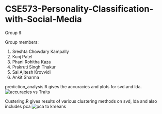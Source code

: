 # CSE573-Personality-Classification-with-Social-Media


Group 6

Group members:
1. Sreshta Chowdary Kampally
2. Kunj Patel
3. Phani Rohitha Kaza
4. Prakruti Singh Thakur
5. Sai Ajitesh Krovvidi
6. Ankit Sharma

prediction_analysis.R gives the accuracies and plots for svd and lda.
![accuracies vs Traits](https://user-images.githubusercontent.com/43363158/163224124-11e5d4b7-df0b-48ec-b51e-5e1795f2d881.png)

Custering.R gives results of various clustering methods on svd, lda and also includes pca
![pca to kmeans](https://user-images.githubusercontent.com/43363158/163224172-cc10379f-cdbe-414a-808a-7772f4ba59e9.png)
